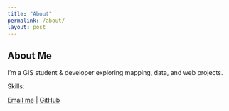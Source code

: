 ```yaml
---
title: "About"
permalink: /about/
layout: post
---
```


## About Me

I’m a GIS student & developer exploring mapping, data, and web projects.

Skills: 

[Email me](mailto:willrkwan@gmail.com) | [GitHub](https://github.com/willrkwan)
